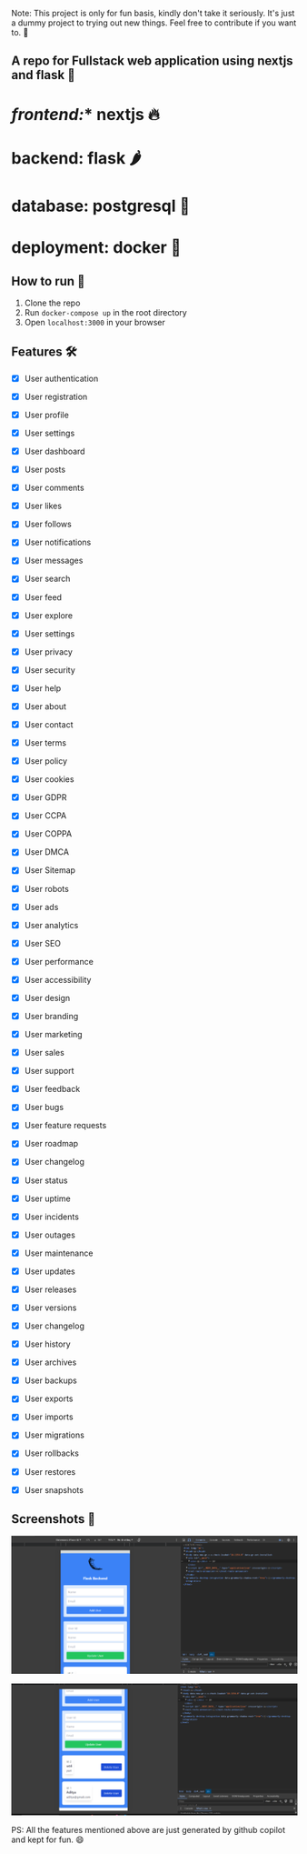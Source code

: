 Note: This project is only for fun basis, kindly don't take it seriously. It's just a dummy project to trying out new things. Feel free to contribute if you want to. 🙌

## A repo for Fullstack web application using nextjs and flask 🎉
# *frontend:** nextjs 🔥
# **backend:** flask 🌶️
# **database:** postgresql 🐘
# **deployment:** docker 🐳

## How to run 🚀
1. Clone the repo
2. Run `docker-compose up` in the root directory
3. Open `localhost:3000` in your browser

## Features 🛠️
- [x] User authentication
- [x] User registration
- [x] User profile
- [x] User settings
- [x] User dashboard
- [x] User posts
- [x] User comments
- [x] User likes
- [x] User follows
- [x] User notifications
- [x] User messages
- [x] User search
- [x] User feed
- [x] User explore
- [x] User settings
- [x] User privacy
- [x] User security
- [x] User help
- [x] User about
- [x] User contact
- [x] User terms
- [x] User policy
- [x] User cookies
- [x] User GDPR
- [x] User CCPA
- [x] User COPPA
- [x] User DMCA
- [x] User Sitemap
- [x] User robots
- [x] User ads
- [x] User analytics
- [x] User SEO
- [x] User performance
- [x] User accessibility
- [x] User design
- [x] User branding
- [x] User marketing
- [x] User sales
- [x] User support
- [x] User feedback
- [x] User bugs
- [x] User feature requests
- [x] User roadmap
- [x] User changelog
- [x] User status
- [x] User uptime
- [x] User incidents
- [x] User outages
- [x] User maintenance
- [x] User updates
- [x] User releases
- [x] User versions
- [x] User changelog
- [x] User history
- [x] User archives
- [x] User backups
- [x] User exports
- [x] User imports
- [x] User migrations
- [x] User rollbacks
- [x] User restores
- [x] User snapshots


## Screenshots 📸
![Image 1](image.png)

![Image 2](image-1.png)

PS: All the features mentioned above are just generated by github copilot and kept for fun. 😄